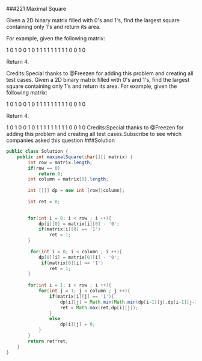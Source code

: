 ###221 Maximal Square

Given a 2D binary matrix filled with 0's and 1's, find the largest square containing only 1's and return its area.

For example, given the following matrix:

1 0 1 0 0
1 0 1 1 1
1 1 1 1 1
1 0 0 1 0

Return 4.

Credits:Special thanks to @Freezen for adding this problem and creating all test cases.
Given a 2D binary matrix filled with 0's and 1's, find the largest square containing only 1's and return its area.
For example, given the following matrix:

1 0 1 0 0
1 0 1 1 1
1 1 1 1 1
1 0 0 1 0

Return 4.

1 0 1 0 0
1 0 1 1 1
1 1 1 1 1
1 0 0 1 0
Credits:Special thanks to @Freezen for adding this problem and creating all test cases.Subscribe to see which companies asked this question
###Solution
```java
public class Solution {
    public int maximalSquare(char[][] matrix) {
        int row = matrix.length;
        if(row == 0)
            return 0;
        int column = matrix[0].length;
        
        int [][] dp = new int [row][column];
        
        int ret = 0; 

        
        for(int i = 0; i < row ; i ++){
            dp[i][0] = matrix[i][0] - '0';
            if(matrix[i][0] == '1')
                ret = 1;
        }
        
         for(int i = 0; i < column ; i ++){
            dp[0][i] = matrix[0][i] - '0';
             if(matrix[0][i] == '1')
                ret = 1;
        }
        
        for(int i = 1; i < row ; i ++){
            for(int j = 1; j < column ; j ++){
                if(matrix[i][j] == '1'){
                    dp[i][j] = Math.min(Math.min(dp[i-1][j],dp[i-1][j-1]),dp[i][j-1])+1;
                    ret = Math.max(ret,dp[i][j]);
                }
                else
                    dp[i][j] = 0;
            }
        }
        return ret*ret;
    }
}